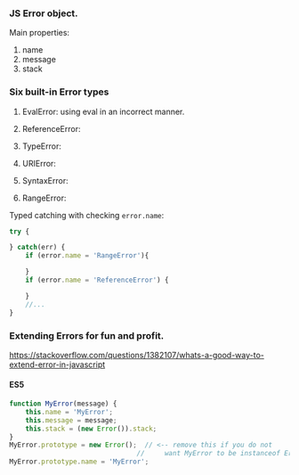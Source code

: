 
### JS Error object.

Main properties:
1. name
2. message
3. stack

### Six built-in Error types

1. EvalError: using eval in an incorrect manner.

2. ReferenceError:

3. TypeError:

4. URIError:

5. SyntaxError:

6. RangeError:

Typed catching with checking `error.name`:
```js
try {

} catch(err) {
    if (error.name = 'RangeError'){

    }
    if (error.name = 'ReferenceError') {

    }
    //...
}
```

### Extending Errors for fun and profit.

https://stackoverflow.com/questions/1382107/whats-a-good-way-to-extend-error-in-javascript

#### ES5

```js
function MyError(message) {
    this.name = 'MyError';
    this.message = message;
    this.stack = (new Error()).stack;
}
MyError.prototype = new Error();  // <-- remove this if you do not 
                                //     want MyError to be instanceof Error
MyError.prototype.name = 'MyError';
```